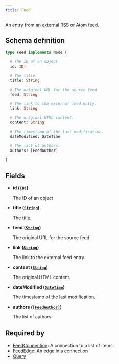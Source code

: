 ```yaml
---
title: Feed
---
```


An entry from an external RSS or Atom feed.

## Schema definition
```graphql
type Feed implements Node {

  # The ID of an object
  id: ID!

  # The title.
  title: String

  # The original URL for the source feed.
  feed: String

  # The link to the external feed entry.
  link: String

  # The original HTML content.
  content: String

  # The timestamp of the last modification.
  dateModified: DateTime

  # The list of authors.
  authors: [FeedAuthor]

}
```

## Fields

* **id ([`ID!`](graphql/schema/id.md))**

  The ID of an object

* **title ([`String`](graphql/schema/string.md))**

  The title.

* **feed ([`String`](graphql/schema/string.md))**

  The original URL for the source feed.

* **link ([`String`](graphql/schema/string.md))**

  The link to the external feed entry.

* **content ([`String`](graphql/schema/string.md))**

  The original HTML content.

* **dateModified ([`DateTime`](graphql/schema/datetime.md))**

  The timestamp of the last modification.

* **authors ([`[FeedAuthor]`](graphql/schema/feedauthor.md))**

  The list of authors.


## Required by
* [FeedConnection](graphql/schema/feedconnection.md): A connection to a list of items.
* [FeedEdge](graphql/schema/feededge.md): An edge in a connection
* [Query](graphql/schema/query.md)
